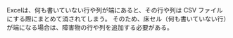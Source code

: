 Excelは、何も書いていない行や列が端にあると、その行や列は CSV ファイルにする際にまとめて消されてしまう。
そのため、床セル（何も書いていない行）が端になる場合は、障害物の行や列を追加する必要がある。
